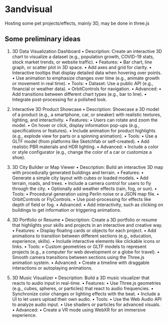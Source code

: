 # 3andvisual
Hosting some pet projects/effects, mainly 3D, may be done in three.js


## Some preliminary ideas

1. 3D Data Visualization Dashboard
	•	Description: Create an interactive 3D chart to visualize a dataset (e.g., population growth, COVID-19 stats, stock market trends, or website traffic).
	•	Features:
	•	Bar chart, line graph, or scatter plot in 3D space.
	•	Add axes and grid for clarity.
	•	Interactive tooltips that display detailed data when hovering over points.
	•	Use animation to emphasize changes over time (e.g., animate growth or movement in real time).
	•	Tools:
	•	Dataset: Use a public API (e.g., financial or weather data).
	•	OrbitControls for navigation.
	•	Advanced:
	•	Add transitions between different chart types (e.g., bar to line).
	•	Integrate post-processing for a polished look.

2. Interactive 3D Product Showcase
	•	Description: Showcase a 3D model of a product (e.g., a smartphone, car, or sneaker) with realistic textures, lighting, and interactivity.
	•	Features:
	•	Users can rotate and zoom the model.
	•	On hover or click, display information pop-ups (e.g., specifications or features).
	•	Include animation for product highlights (e.g., explode view for parts or a spinning animation).
	•	Tools:
	•	Use a GLTF model (from platforms like Sketchfab or self-created).
	•	Add realistic PBR materials and HDR lighting.
	•	Advanced:
	•	Include a color or style configurator (e.g., change the color of a car or customize a shoe).

3. 3D City Builder or Map Viewer
	•	Description: Build an interactive 3D map with procedurally generated buildings and terrain.
	•	Features:
	•	Generate a simple city layout with cubes or loaded models.
	•	Add terrain, roads, and trees.
	•	Include a camera control for users to fly through the city.
	•	Optionally add weather effects (rain, fog, or sun).
	•	Tools:
	•	Procedural generation using Perlin noise or a JSON map file.
	•	OrbitControls or FlyControls.
	•	Use post-processing for effects like depth of field or fog.
	•	Advanced:
	•	Add interactivity, such as clicking on buildings to get information or triggering animations.

4. 3D Portfolio or Resume
	•	Description: Create a 3D portfolio or resume that highlights your skills and projects in an interactive and creative way.
	•	Features:
	•	Display floating cards or objects for each project.
	•	Add animations to transition between different sections (e.g., education, experience, skills).
	•	Include interactive elements like clickable icons or links.
	•	Tools:
	•	Custom geometries or GLTF models to represent projects (e.g., a computer for web development or a globe for travel).
	•	Smooth camera transitions between sections using the Three.js animation system.
	•	Advanced:
	•	Create a timeline with draggable interactions or autoplaying animations.

5. 3D Music Visualizer
	•	Description: Build a 3D music visualizer that reacts to audio input in real-time.
	•	Features:
	•	Use Three.js geometries (e.g., cubes, spheres, or particles) that react to audio frequencies.
	•	Synchronize color changes or lighting effects with the beat.
	•	Include a UI to let users upload their own audio.
	•	Tools:
	•	Use the Web Audio API to analyze audio input.
	•	Use shaders or particles for advanced visuals.
	•	Advanced:
	•	Create a VR mode using WebXR for an immersive experience.
